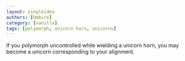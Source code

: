 ```yaml
---
layout: singleidea
authors: [Umbire]
category: [vanilla]
tags: [polymorph, unicorn horn, unicorns]
---
```

If you polymorph uncontrolled while wielding a unicorn horn, you may become a
unicorn corresponding to your alignment.
